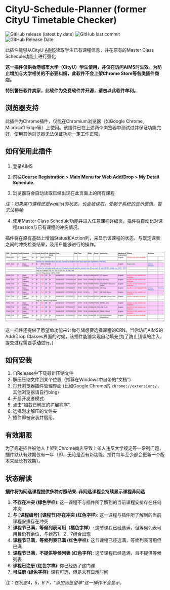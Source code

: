 # CityU-Schedule-Planner (former CityU Timetable Checker)

![GitHub release (latest by date)](https://img.shields.io/github/v/release/AvalonC/CityU-Schedule-Planner)
![GitHub last commit](https://img.shields.io/github/last-commit/AvalonC/CityU-Schedule-Planner)
![GitHub Release Date](https://img.shields.io/github/release-date/AvalonC/CityU-Schedule-Planner)

此插件能够从CityU [AIMS](https://banweb.cityu.edu.hk)读取学生已有课程信息，并在原有的Master Class Schedule功能上进行强化

**这一插件仅供香港城市大学（CityU）学生使用，并仅在访问AIMS时生效。为防止增加与大学相关的不必要纠纷，此软件不会上架Chrome Store等各类插件商店。**

**特别警告软件卖家，此软件为免费软件并开源，请勿以此软件牟利。**

## 浏览器支持

此插件为Chrome插件，仅能在Chromium浏览器（如Google Chrome, Microsoft Edge等）上使用。该插件已在上述两个浏览器中测试过并保证功能完好，使用其他浏览器无法保证功能一定工作正常。

## 如何使用此插件

###
1. 登录AIMS

2. 前往**Course Registration &gt; Main Menu for Web Add/Drop &gt; My Detail Schedule.**

3. 浏览器将会自动读取已经出现在此页面上的所有课程

*注：如果某门课程还是waitlist的状态，也会被读取，受制于系统的显示逻辑，暂无法剔除*

4. 使用Master Class Schedule功能并进入任意课程详细页，插件将自动比对课程session与已有课程的冲突情况。

插件将在原有基础上增加Status和Action列，来显示该课程的状态，与既定课表之间的冲突检查结果，及用户能够进行的操作。

![Example image of Master Class Schedule](example.png)

这一插件还提供了愿望单功能来让你存储想要选择课程的CRN。当你访问AIMS的Add/Drop Classes界面的时候，该插件能够实现自动填充(为了防止错误的注入，提交过程需要**手动**进行。)

## 如何安装

1. 自Release中下载最新压缩文件
2. 解压压缩文件到某个位置（推荐在Windows中自带的“文档”）
3. 打开浏览器插件管理界面 (比如Google Chrome的 `chrome://extensions/`，其他浏览器请自行bing)
4. 开启开发者模式.
5. 点击“加载已解压的扩展程序”.
6. 选择刚才解压的文件夹
7. 插件即被安装并启用。

## 有效期限

为了规避插件被他人上架到Chrome商店导致上架人违反大学规定等一系列问题，插件默认有效期仅有一年（即，无论是否有新功能，插件每年至少都会更新一个版本来延长有效期）。


## 状态解读

**插件将为网选课程提供多种对照结果. 非网选课程会持续显示课程非网选**

1. **不存在冲突 (绿色字样)**: 这一课程不与插件所了解到的当前课程安排存在任何冲突
2. **与 \[课程编号\] \[课程节\]存在冲突 (红色字样)**: 这一课程与插件所了解到的当前课程安排存在冲突
3. **课程节已满，等候列表可用（橘色字样）**: 这节课程已经选满，但等候列表可用且仍有余位，与状态1，2，7组合出现
4. **课程节已满，等候列表已满 (红色字样)**: 这节课程已经选满，等候列表可用但已满
5. **课程节已满，不提供等候列表 (红色字样)**: 这节课程已经选满，且不提供等候列表
6. **课程已注册 (红色字样)**: 你已经选了这门课
7. **可注册 (绿色字样)**: 课程可选，但是未有显示时间

*注：在状态4，5，6下，“添加到愿望单”这一操作不会显示。*

